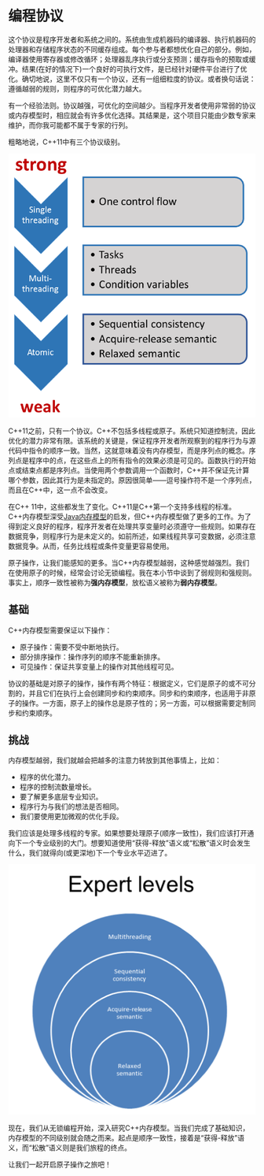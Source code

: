 # 编程协议

这个协议是程序开发者和系统之间的。系统由生成机器码的编译器、执行机器码的处理器和存储程序状态的不同缓存组成。每个参与者都想优化自己的部分。例如，编译器使用寄存器或修改循环；处理器乱序执行或分支预测；缓存指令的预取或缓冲。结果(在好的情况下)一个良好的可执行文件，是已经针对硬件平台进行了优化。确切地说，这里不仅只有一个协议，还有一组细粒度的协议。或者换句话说：遵循越弱的规则，则程序的可优化潜力越大。

有一个经验法则。协议越强，可优化的空间越少。当程序开发者使用非常弱的协议或内存模型时，相应就会有许多优化选择。其结果是，这个项目只能由少数专家来维护，而你我可能都不属于专家的行列。

粗略地说，C++11中有三个协议级别。

![](../../../images/detail/memory-model/1.png)

C++11之前，只有一个协议。C++不包括多线程或原子。系统只知道控制流，因此优化的潜力非常有限。该系统的关键是，保证程序开发者所观察到的程序行为与源代码中指令的顺序一致。当然，这就意味着没有内存模型，而是序列点的概念。序列点是程序中的点，在这些点上的所有指令的效果必须是可见的。函数执行的开始点或结束点都是序列点。当使用两个参数调用一个函数时，C++并不保证先计算哪个参数，因此其行为是未指定的。原因很简单——逗号操作符不是一个序列点，而且在C++中，这一点不会改变。

在C++ 11中，这些都发生了变化。C++11是C++第一个支持多线程的标准。C++内存模型深受[Java内存模型]( https://en.wikipedia.org/wiki/Java_memory_model)的启发，但C++内存模型做了更多的工作。为了得到定义良好的程序，程序开发者在处理共享变量时必须遵守一些规则。如果存在数据竞争，则程序行为是未定义的。如前所述，如果线程共享可变数据，必须注意数据竞争。从而，任务比线程或条件变量更容易使用。

原子操作，让我们能感知的更多。当C++内存模型越弱，这种感觉越强烈。我们在使用原子的时候，经常会讨论无锁编程。我在本小节中谈到了弱规则和强规则。事实上，顺序一致性被称为**强内存模型**，放松语义被称为**弱内存模型**。

## 基础

C++内存模型需要保证以下操作：

* 原子操作：需要不受中断地执行。
* 部分排序操作：操作序列的顺序不能重新排序。
* 可见操作：保证共享变量上的操作对其他线程可见。

协议的基础是对原子的操作，操作有两个特征：根据定义，它们是原子的或不可分割的，并且它们在执行上会创建同步和约束顺序。同步和约束顺序，也适用于非原子的操作。一方面，原子上的操作总是原子性的；另一方面，可以根据需要定制同步和约束顺序。

## 挑战

内存模型越弱，我们就越会把越多的注意力转放到其他事情上，比如：

* 程序的优化潜力。
* 程序的控制流数量增长。
* 要了解更多底层专业知识。
* 程序行为与我们的想法是否相同。
* 我们要使用更加微观的优化手段。

我们应该是处理多线程的专家。如果想要处理原子(顺序一致性)，我们应该打开通向下一个专业级别的大门。想要知道使用“获得-释放”语义或“松散”语义时会发生什么，我们就得向(或更深地)下一个专业水平迈进了。

![](../../../images/detail/memory-model/2.png)

现在，我们从无锁编程开始，深入研究C++内存模型。当我们完成了基础知识，内存模型的不同级别就会随之而来。起点是顺序一致性，接着是“获得-释放”语义，而“松散”语义则是我们旅程的终点。

让我们一起开启原子操作之旅吧！